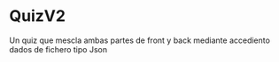 # QuizV2
Un quiz que mescla ambas partes de front y back mediante accediento dados de fichero tipo Json
